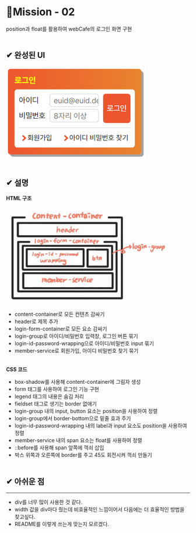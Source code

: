 # 🧩Mission - 02
position과 float를 활용하여 webCafe의 로그인 화면 구현
<br><br>

## ✔ 완성된 UI

![완성본](./login-form.PNG "완성본 스크린샷")
<br><br>

## ✔ 설명

__HTML 구조__

<img src="./login_structure.jpg" width="450px" alt="structure image" />

* content-container로 모든 컨텐츠 감싸기
* header로 제목 추가
* login-form-container로 모든 요소 감싸기
* login-group로 아이디/비밀번호 입력창, 로그인 버튼 묶기
* login-id-password-wrapping으로 아이디/비밀번호 input 묶기
* member-service로 회원가입, 아이디 비밀번호 찾기 묶기
<br><br>

__CSS 코드__

* box-shadow를 사용해 content-container에 그림자 생성
* form 태그를 사용하여 로그인 기능 구현
* legend 태그의 내용은 숨김 처리
* fieldset 태그로 생기는 border 없애기
* login-group 내의 input, button 요소는 position을 사용하여 정렬
* login-group에서 border-bottom으로 밑줄 효과 주기
* login-id-password-wrapping 내의 label과 input 요소도 position을 사용하여 정렬
* member-service 내의 span 요소는 float를 사용하여 정렬
* ::before를 사용해 span 앞쪽에 꺽쇠 삽입
* 박스 위쪽과 오른쪽에 border를 주고 45도 회전시켜 꺽쇠 만들기
<br><br>

## ✔ 아쉬운 점
***

* div를 너무 많이 사용한 것 같다.
* width 값을 div마다 줬는데 비효율적인 느낌이어서 다음에는 더 효율적인 방법을 찾고싶다.
* README를 이렇게 쓰는게 맞는지 모르겠다.
